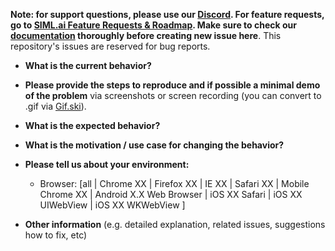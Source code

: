 **Note: for support questions, please use our [Discord](https://discord.gg/ZGxWbrbjQy). For feature requests, go to [SIML.ai Feature Requests & Roadmap](https://siml.ai/roadmap). Make sure to check our [documentation](https://docs.siml.ai/) thoroughly before creating new issue here**. This repository's issues are reserved for bug reports.



* **What is the current behavior?**



* **Please provide the steps to reproduce and if possible a minimal demo of the problem** via screenshots or screen recording (you can convert to .gif via [Gif.ski](https://gif.ski/)).



* **What is the expected behavior?**



* **What is the motivation / use case for changing the behavior?**



* **Please tell us about your environment:**
  
  - Browser: [all | Chrome XX | Firefox XX | IE XX | Safari XX | Mobile Chrome XX | Android X.X Web Browser | iOS XX Safari | iOS XX UIWebView | iOS XX WKWebView ]


* **Other information** (e.g. detailed explanation, related issues, suggestions how to fix, etc)
